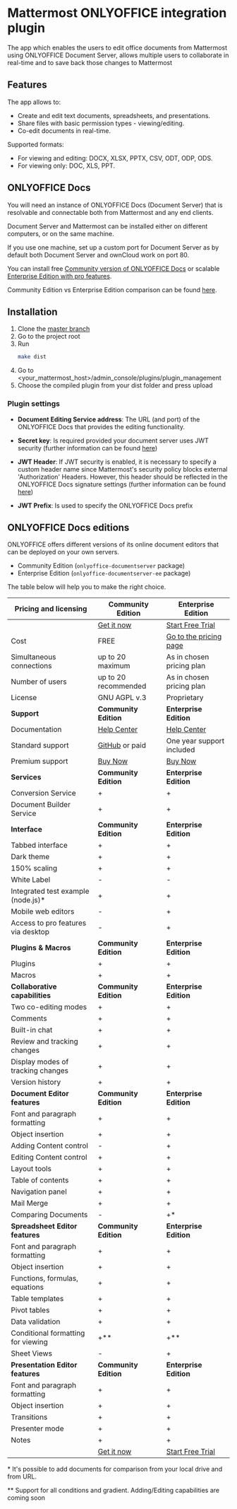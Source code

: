 # Mattermost ONLYOFFICE integration plugin
The app which enables the users to edit office documents from Mattermost using ONLYOFFICE Document Server, allows multiple users to collaborate in real-time and to save back those changes to Mattermost

## Features

The app allows to:

* Create and edit text documents, spreadsheets, and presentations.
* Share files with basic permission types - viewing/editing.
* Co-edit documents in real-time.

Supported formats:

* For viewing and editing: DOCX, XLSX, PPTX, CSV, ODT, ODP, ODS.
* For viewing only: DOC, XLS, PPT.

## ONLYOFFICE Docs

You will need an instance of ONLYOFFICE Docs (Document Server) that is resolvable and connectable both from Mattermost and any end clients.

Document Server and Mattermost can be installed either on different computers, or on the same machine. 

If you use one machine, set up a custom port for Document Server as by default both Document Server and ownCloud work on port 80.

You can install free [Community version of ONLYOFFICE Docs](https://helpcenter.onlyoffice.com/installation/docs-community-index.aspx) or scalable [Enterprise Edition with pro features](https://helpcenter.onlyoffice.com/installation/docs-enterprise-index.aspx).

Community Edition vs Enterprise Edition comparison can be found [here](#onlyoffice-docs-editions).

## Installation

1. Clone the [master branch](https://github.com/ONLYOFFICE/onlyoffice-mattermost)
2. Go to the project root
3. Run 
    ```sh
    make dist
    ```
4. Go to <your_mattermost_host>/admin_console/plugins/plugin_management
5. Choose the compiled plugin from your dist folder and press upload

### Plugin settings

- **Document Editing Service address**:
  The URL (and port) of the ONLYOFFICE Docs that provides the editing functionality.

- **Secret key**:
  Is required provided your document server uses JWT security (further information can be found [here](https://api.onlyoffice.com/editors/signature/))

- **JWT Header**:
  If JWT security is enabled, it is necessary to specify a custom header name since Mattermost's security policy blocks external 'Authorization' Headers. However, this header should be reflected in the ONLYOFFICE Docs signature settings (further information can be found [here](https://api.onlyoffice.com/editors/signature/))

- **JWT Prefix**:
  Is used to specify the ONLYOFFICE Docs prefix

## ONLYOFFICE Docs editions

ONLYOFFICE offers different versions of its online document editors that can be deployed on your own servers.

* Community Edition (`onlyoffice-documentserver` package)
* Enterprise Edition (`onlyoffice-documentserver-ee` package)

The table below will help you to make the right choice.

| Pricing and licensing | Community Edition | Enterprise Edition |
| ------------- | ------------- | ------------- |
| | [Get it now](https://www.onlyoffice.com/download.aspx)  | [Start Free Trial](https://www.onlyoffice.com/enterprise-edition-free.aspx)  |
| Cost  | FREE  | [Go to the pricing page](https://www.onlyoffice.com/docs-enterprise-prices.aspx)  |
| Simultaneous connections | up to 20 maximum  | As in chosen pricing plan |
| Number of users | up to 20 recommended | As in chosen pricing plan |
| License | GNU AGPL v.3 | Proprietary |
| **Support** | **Community Edition** | **Enterprise Edition** |
| Documentation | [Help Center](https://helpcenter.onlyoffice.com/installation/docs-community-index.aspx) | [Help Center](https://helpcenter.onlyoffice.com/installation/docs-enterprise-index.aspx) |
| Standard support | [GitHub](https://github.com/ONLYOFFICE/DocumentServer/issues) or paid | One year support included |
| Premium support | [Buy Now](https://www.onlyoffice.com/support.aspx) | [Buy Now](https://www.onlyoffice.com/support.aspx) |
| **Services** | **Community Edition** | **Enterprise Edition** |
| Conversion Service                | + | + |
| Document Builder Service          | + | + |
| **Interface** | **Community Edition** | **Enterprise Edition** |
| Tabbed interface                       | + | + |
| Dark theme                             | + | + |
| 150% scaling                           | + | + |
| White Label                            | - | - |
| Integrated test example (node.js)*     | + | + |
| Mobile web editors | - | + |
| Access to pro features via desktop     | - | + |
| **Plugins & Macros** | **Community Edition** | **Enterprise Edition** |
| Plugins                           | + | + |
| Macros                            | + | + |
| **Collaborative capabilities** | **Community Edition** | **Enterprise Edition** |
| Two co-editing modes              | + | + |
| Comments                          | + | + |
| Built-in chat                     | + | + |
| Review and tracking changes       | + | + |
| Display modes of tracking changes | + | + |
| Version history                   | + | + |
| **Document Editor features** | **Community Edition** | **Enterprise Edition** |
| Font and paragraph formatting   | + | + |
| Object insertion                | + | + |
| Adding Content control          | - | + | 
| Editing Content control         | + | + | 
| Layout tools                    | + | + |
| Table of contents               | + | + |
| Navigation panel                | + | + |
| Mail Merge                      | + | + |
| Comparing Documents             | - | +* |
| **Spreadsheet Editor features** | **Community Edition** | **Enterprise Edition** |
| Font and paragraph formatting   | + | + |
| Object insertion                | + | + |
| Functions, formulas, equations  | + | + |
| Table templates                 | + | + |
| Pivot tables                    | + | + |
| Data validation                 | + | + |
| Conditional formatting  for viewing | +** | +** |
| Sheet Views                     | - | + |
| **Presentation Editor features** | **Community Edition** | **Enterprise Edition** |
| Font and paragraph formatting   | + | + |
| Object insertion                | + | + |
| Transitions                     | + | + |
| Presenter mode                  | + | + |
| Notes                           | + | + |
| | [Get it now](https://www.onlyoffice.com/download.aspx)  | [Start Free Trial](https://www.onlyoffice.com/enterprise-edition-free.aspx)  |

\*  It's possible to add documents for comparison from your local drive and from URL.

\** Support for all conditions and gradient. Adding/Editing capabilities are coming soon
